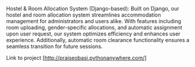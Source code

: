 Hostel & Room Allocation System (Django-based):
Built on Django, our hostel and room allocation system streamlines accommodation management for administrators and users alike. With features including room uploading, gender-specific allocations, and automatic assignment upon user request, our system optimizes efficiency and enhances user experience. Additionally, automatic room clearance functionality ensures a seamless transition for future sessions.

Link to project [http://praiseobasi.pythonanywhere.com/]
